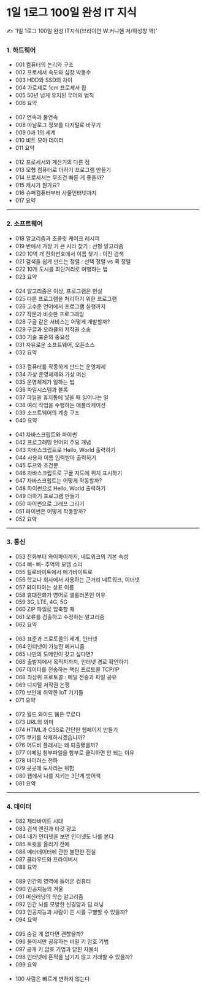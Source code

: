 # 1일 1로그 100일 완성 IT 지식 
✍️ '1일 1로그 100일 완성 IT지식(브라이언 W.커니핸 저/하성창 역)' 
###  1. 하드웨어
- 001 컴퓨터의 논리와 구조
- 002 프로세서 속도와 심장 박동수
- 003 HDD와 SSD의 차이
- 004 가로세로 1cm 프로세서 칩
- 005 50년 넘게 유지된 무어의 법칙
- 006 요약 <br><br>
- 007 연속과 불연속
- 008 아날로그 정보를 디지털로 바꾸기
- 009 0과 1의 세계
- 010 비트 모아 데이터
- 011 요약 <br><br>
- 012 프로세서와 계산기의 다른 점
- 013 모형 컴퓨터로 더하기 프로그램 만들기
- 014 프로세서는 무조건 빠른 게 좋을까?
- 015 캐시가 뭔가요?
- 016 슈퍼컴퓨터부터 사물인터넷까지
- 017 요약
----
### 2. 소프트웨어
- 018 알고리즘과 초콜릿 케이크 레시피
- 019 반에서 가장 키 큰 사라 찾기 : 선형 알고리즘
- 020 10억 개 전화번호에서 이름 찾기 : 이진 검색
- 021 검색을 쉽게 만드는 정렬 : 선택 정렬 vs 퀵 정렬
- 022 10개 도시를 최단거리로 여행하는 법
- 023 요약<br><br>
- 024 알고리즘은 이상, 프로그램은 현실
- 025 다른 프로그램을 처리하기 위한 프로그램
- 026 고수준 언어에서 프로그램 실행까지
- 027 작문과 비슷한 프로그래밍
- 028 구글 같은 서비스는 어떻게 개발할까?
- 029 구글과 오라클의 저작권 소송
- 030 기술 표준의 중요성
- 031 자유로운 소프트웨어, 오픈소스
- 032 요약 <br><br>
- 033 컴퓨터를 작동하게 만드는 운영체제
- 034 가상 운영체제와 가상 머신
- 035 운영체제가 일하는 법
- 036 파일시스템과 블록
- 037 파일을 휴지통에 넣을 때 일어나는 일
- 038 여러 작업을 수행하는 애플리케이션
- 039 소프트웨어의 계층 구조
- 040 요약<br><br>
- 041 자바스크립트와 파이썬
- 042 프로그래밍 언어의 주요 개념
- 043 자바스크립트로 Hello, World 출력하기
- 044 사용자 이름 입력받아 출력하기
- 045 루프와 조건문
- 046 자바스크립트로 구글 지도에 위치 표시하기
- 047 자바스크립트는 어떻게 작동할까?
- 048 파이썬으로 Hello, World 출력하기
- 049 더하기 프로그램 만들기
- 050 파이썬으로 그래프 그리기
- 051 파이썬은 어떻게 작동할까?
- 052 요약
---
### 3. 통신
- 053 전화부터 와이파이까지, 네트워크의 기본 속성
- 054 삐- 삐- 추억의 모뎀 소리
- 055 킬로바이트에서 메가바이트로
- 056 학교나 회사에서 사용하는 근거리 네트워크, 이더넷
- 057 와이파이는 상표 이름
- 058 휴대전화가 영어로 셀룰러폰인 이유
- 059 3G, LTE, 4G, 5G
- 060 ZIP 파일로 압축할 때
- 061 오류를 검출하고 수정하는 알고리즘
- 062 요약 <br><br>
- 063 표준과 프로토콜의 세계, 인터넷
- 064 인터넷이 가능한 메커니즘
- 065 나만의 도메인이 갖고 싶다면?
- 066 출발지에서 목적지까지, 인터넷 경로 확인하기
- 067 데이터를 전송하는 핵심 프로토콜 TCP/IP
- 068 최상위 프로토콜 : 메일 전송과 파일 공유
- 069 디지털 저작권 논쟁
- 070 보안에 취약한 IoT 기기들
- 071 요약 <br><br>
- 072 월드 와이드 웹은 무료다
- 073 URL의 의미
- 074 HTML과 CSS로 간단한 웹페이지 만들기
- 075 쿠키를 삭제하시겠습니까?
- 076 어도비 플래시는 왜 퇴출됐을까?
- 077 이메일 첨부파일을 함부로 클릭하면 안 되는 이유
- 078 바이러스 전파
- 079 곳곳에 도사리는 위험
- 080 웹에서 나를 지키는 3단계 방어책
- 081 요약
---
### 4. 데이터
- 082 제타바이트 시대
- 083 검색 엔진과 타깃 광고
- 084 내가 인터넷을 보면 인터넷도 나를 본다
- 085 트윗을 올리기 전에
- 086 메타데이터에 관한 불편한 진실
- 087 클라우드와 프라이버시
- 088 요약 <br><br>
- 089 인간의 영역에 들어온 컴퓨터
- 090 인공지능의 겨울
- 091 머신러닝의 학습 알고리즘
- 092 인간 뇌를 모방한 신경망과 딥 러닝
- 093 인공지능과 사람이 쓴 시를 구별할 수 있을까?
- 094 요약 <br><br>
- 095 숨길 게 없다면 괜찮을까?
- 096 둘이서만 공유하는 비밀 키 암호 기법
- 097 공개 키 암호 기법과 닫힌 자물쇠
- 098 인터넷에 흔적을 남기지 않고 거래할 수 있을까?
- 099 요약 <br><br>
- 100 사람은 빠르게 변하지 않는다

